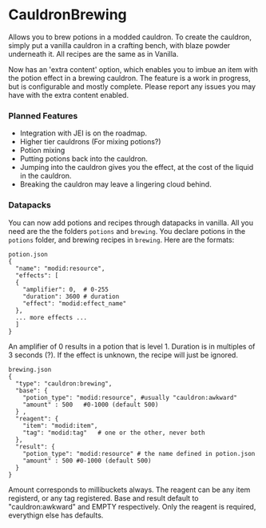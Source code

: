 # CauldronBrewing
Allows you to brew potions in a modded cauldron. To create the cauldron, simply put a 
vanilla cauldron in a crafting bench, with blaze powder underneath it. All recipes are
the same as in Vanilla. 

Now has an 'extra content' option, which enables you to imbue an item with the potion effect
in a brewing cauldron. The feature is a work in progress, but is configurable and mostly complete. 
Please report any issues you may have with the extra content enabled.

### Planned Features

- Integration with JEI is on the roadmap.
- Higher tier cauldrons (For mixing potions?)
- Potion mixing
- Putting potions back into the cauldron. 
- Jumping into the cauldron gives you the effect, at the cost of the liquid in the cauldron. 
- Breaking the cauldron may leave a lingering cloud behind. 
 


### Datapacks
You can now add potions and recipes through datapacks in vanilla. All you need are the
the folders `potions` and `brewing`. 
You declare potions in the `potions` folder, and brewing recipes in `brewing`. Here are 
the formats:

```
potion.json
{
  "name": "modid:resource",
  "effects": [
  {
    "amplifier": 0,  # 0-255
    "duration": 3600 # duration
    "effect": "modid:effect_name"
  },
  ... more effects ...
  ]
}
```
An amplifier of 0 results in a potion that is level 1. Duration is in multiples of 3 seconds (?).
If the effect is unknown, the recipe will just be ignored. 
```
brewing.json
{
  "type": "cauldron:brewing",
  "base": {
    "potion_type": "modid:resource", #usually "cauldron:awkward"
    "amount" : 500   #0-1000 (default 500)
  } ,
  "reagent": {
    "item": "modid:item",
    "tag": "modid:tag"   # one or the other, never both
  },
  "result": {
    "potion_type": "modid:resource" # the name defined in potion.json
    "amount" : 500 #0-1000 (default 500)
  }
}
```
Amount corresponds to millibuckets always. The reagent can be any item registerd, or any tag registered. Base and result default to "cauldron:awkward" and EMPTY respectively. Only the reagent is required, everythign else has defaults. 
